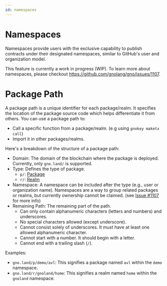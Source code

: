 ```yaml
---
id: namespaces
---
```


# Namespaces

Namespaces provide users with the exclusive capability to publish contracts under their designated namespaces, similar to GitHub's user and organization model.

This feature is currently a work in progress (WIP). To learn more about namespaces, please checkout https://github.com/gnolang/gno/issues/1107.

# Package Path

A package path is a unique identifier for each package/realm. It specifies the location of the package source code which helps differentiate it from others. You can use a package path to:

- Call a specific function from a package/realm. (e.g using `gnokey maketx call`)
- Import it in other packages/realms.

Here's a breakdown of the structure of a package path:

- Domain: The domain of the blockchain where the package is deployed. Currently, only `gno.land/` is supported.
- Type: Defines the type of package.
    - `p/`: [Package](02-packages.md)
    - `r/`: [Realm](01-realms.md)
- Namespace: A namespace can be included after the type (e.g., user or organization name). Namespaces are a way to group related packages or realms, but currently ownership cannot be claimed. (see [Issue #1107](https://github.com/gnolang/gno/issues/1107) for more info)
- Remaining Path: The remaining part of the path.
    - Can only contain alphanumeric characters (letters and numbers) and underscores.
    - No special characters allowed (except underscore).
    - Cannot consist solely of underscores. It must have at least one allowed alphanumeric character.
    - Cannot start with a number. It should begin with a letter.
    - Cannot end with a trailing slash (`/`).

Examples:

- `gno.land/p/demo/avl`: This signifies a package named `avl` within the `demo` namespace.
- `gno.land/r/gnoland/home`: This signifies a realm named `home` within the `gnoland` namespace.
